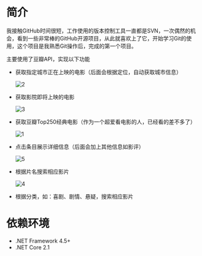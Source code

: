 # 简介

我接触GitHub时间很短，工作使用的版本控制工具一直都是SVN，一次偶然的机会，看到一些非常棒的GitHub开源项目，从此就喜欢上了它，开始学习Git的使用，这个项目是我熟悉Git操作后，完成的第一个项目。

主要使用了豆瓣API，实现以下功能

- 获取指定城市正在上映的电影（后面会根据定位，自动获取城市信息）

  ![2](https://i.loli.net/2018/09/27/5bac4edeb2b05.png)

- 获取影院即将上映的电影

  ![3](https://i.loli.net/2018/09/27/5bac4f1f8a3a1.png)

- 获取豆瓣Top250经典电影（作为一个超爱看电影的人，已经看的差不多了）

  ![1](https://i.loli.net/2018/09/27/5bac4f11daefb.png)

- 点击条目展示详细信息（后面会加上其他信息如影评）

  ![5](https://i.loli.net/2018/09/27/5bac4f1c40849.png)

- 根据片名搜索相应影片

  ![4](https://i.loli.net/2018/09/27/5bac4f2188134.png)

- 根据分类，如：喜剧、剧情、悬疑，搜索相应影片



# 依赖环境

- .NET Framework 4.5+
-  .NET Core 2.1
